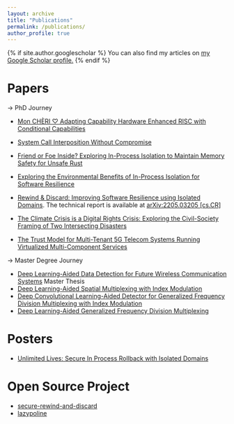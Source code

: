 ```yaml
---
layout: archive
title: "Publications"
permalink: /publications/
author_profile: true
---
```


{% if site.author.googlescholar %}
  You can also find my articles on <u><a href="{{site.author.googlescholar}}">my Google Scholar profile</a>.</u>
{% endif %}

Papers
======
-> PhD Journey 
* [Mon CHÈRI ♡ Adapting Capability Hardware Enhanced RISC with Conditional Capabilities](https://arxiv.org/pdf/2407.08663)
* [System Call Interposition Without Compromise](https://gulmezmerve.github.io/files/2024-lazypoline.pdf) 
* [Friend or Foe Inside? Exploring In-Process Isolation
to Maintain Memory Safety for Unsafe Rust](https://arxiv.org/pdf/2306.08127.pdf) 
* [Exploring the Environmental Benefits of In-Process Isolation for Software Resilience](https://arxiv.org/pdf/2306.02131.pdf) 
    
    <!-- <button type="button">BibTex</button> -->

* [Rewind & Discard: Improving Software Resilience
using Isolated Domains](../files/2023-dsn-sdrad.pdf).
   The technical report is available at [arXiv:2205.03205 [cs.CR]](https://arxiv.org/pdf/2205.03205.pdf)  
* [The Climate Crisis is a Digital Rights Crisis: Exploring the Civil-Society Framing of Two Intersecting Disasters](https://limits.pubpub.org/pub/8544yai8/release/1)
* [The Trust Model for Multi-Tenant 5G Telecom Systems Running Virtualized Multi-Component Services](https://5ghosts.eu/publications/deliverables/D1_3.pdf)

-> Master Degree Journey 
* [Deep Learning-Aided Data Detection for Future Wireless Communication Systems](../files/master_thesis.pdf) Master Thesis
* [Deep Learning-Aided Spatial Multiplexing with Index Modulation](https://arxiv.org/pdf/2202.02856.pdf)
* [Deep Convolutional Learning-Aided Detector for Generalized Frequency Division Multiplexing with Index Modulation](https://arxiv.org/pdf/2202.02876.pdf)
* [Deep Learning-Aided Generalized Frequency Division Multiplexing](https://www.researchgate.net/publication/333783086_Deep_Learning-Aided_Generalized_Frequency_Division_Multiplexing)



Posters
======
* [Unlimited Lives: Secure In Process Rollback with Isolated Domains](../files/SDROB_Poster-E-5CG2171BCR.pdf)

Open Source Project
======
*  [secure-rewind-and-discard](https://secure-rewind-and-discard.github.io/)
*  [lazypoline](https://github.com/lazypoline)
